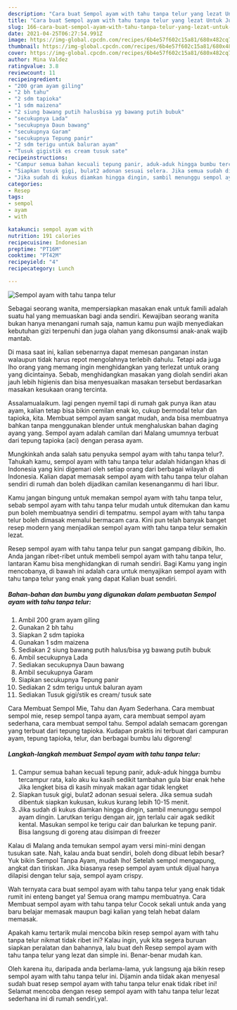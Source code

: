 ```yaml
---
description: "Cara buat Sempol ayam with tahu tanpa telur yang lezat Untuk Jualan"
title: "Cara buat Sempol ayam with tahu tanpa telur yang lezat Untuk Jualan"
slug: 166-cara-buat-sempol-ayam-with-tahu-tanpa-telur-yang-lezat-untuk-jualan
date: 2021-04-25T06:27:54.991Z
image: https://img-global.cpcdn.com/recipes/6b4e57f602c15a81/680x482cq70/sempol-ayam-with-tahu-tanpa-telur-foto-resep-utama.jpg
thumbnail: https://img-global.cpcdn.com/recipes/6b4e57f602c15a81/680x482cq70/sempol-ayam-with-tahu-tanpa-telur-foto-resep-utama.jpg
cover: https://img-global.cpcdn.com/recipes/6b4e57f602c15a81/680x482cq70/sempol-ayam-with-tahu-tanpa-telur-foto-resep-utama.jpg
author: Mina Valdez
ratingvalue: 3.8
reviewcount: 11
recipeingredient:
- "200 gram ayam giling"
- "2 bh tahu"
- "2 sdm tapioka"
- "1 sdm maizena"
- "2 siung bawang putih halusbisa yg bawang putih bubuk"
- "secukupnya Lada"
- "secukupnya Daun bawang"
- "secukupnya Garam"
- "secukupnya Tepung panir"
- "2 sdm terigu untuk baluran ayam"
- "Tusuk gigistik es cream tusuk sate"
recipeinstructions:
- "Campur semua bahan kecuali tepung panir, aduk-aduk hingga bumbu tercampur rata, kalo aku ku kasih sedikit tambahan gula biar enak hehe Jika lengket bisa di kasih minyak makan agar tidak lengket"
- "Siapkan tusuk gigi, bulat2 adonan sesuai selera. Jika semua sudah dibentuk siapkan kukusan, kukus kurang lebih 10-15 menit."
- "Jika sudah di kukus diamkan hingga dingin, sambil menunggu sempol ayam dingin. Larutkan terigu dengan air, jgn terlalu cair agak sedikit kental. Masukan sempol ke terigu cair dan balurkan ke tepung panir. Bisa langsung di goreng atau disimpan di freezer"
categories:
- Resep
tags:
- sempol
- ayam
- with

katakunci: sempol ayam with 
nutrition: 191 calories
recipecuisine: Indonesian
preptime: "PT16M"
cooktime: "PT42M"
recipeyield: "4"
recipecategory: Lunch

---
```



![Sempol ayam with tahu tanpa telur](https://img-global.cpcdn.com/recipes/6b4e57f602c15a81/680x482cq70/sempol-ayam-with-tahu-tanpa-telur-foto-resep-utama.jpg)

Sebagai seorang wanita, mempersiapkan masakan enak untuk famili adalah suatu hal yang memuaskan bagi anda sendiri. Kewajiban seorang  wanita bukan hanya menangani rumah saja, namun kamu pun wajib menyediakan kebutuhan gizi terpenuhi dan juga olahan yang dikonsumsi anak-anak wajib mantab.

Di masa  saat ini, kalian sebenarnya dapat memesan panganan instan walaupun tidak harus repot mengolahnya terlebih dahulu. Tetapi ada juga lho orang yang memang ingin menghidangkan yang terlezat untuk orang yang dicintainya. Sebab, menghidangkan masakan yang diolah sendiri akan jauh lebih higienis dan bisa menyesuaikan masakan tersebut berdasarkan masakan kesukaan orang tercinta. 

Assalamualaikum. lagi pengen nyemil tapi di rumah gak punya ikan atau ayam, kalian tetap bisa bikin cemilan enak ko, cukup bermodal telur dan tapioka, kita. Membuat sempol ayam sangat mudah, anda bisa membuatnya bahkan tanpa menggunakan blender untuk menghaluskan bahan daging ayang yang. Sempol ayam adalah camilan dari Malang umumnya terbuat dari tepung tapioka (aci) dengan perasa ayam.

Mungkinkah anda salah satu penyuka sempol ayam with tahu tanpa telur?. Tahukah kamu, sempol ayam with tahu tanpa telur adalah hidangan khas di Indonesia yang kini digemari oleh setiap orang dari berbagai wilayah di Indonesia. Kalian dapat memasak sempol ayam with tahu tanpa telur olahan sendiri di rumah dan boleh dijadikan camilan kesenanganmu di hari libur.

Kamu jangan bingung untuk memakan sempol ayam with tahu tanpa telur, sebab sempol ayam with tahu tanpa telur mudah untuk ditemukan dan kamu pun boleh membuatnya sendiri di tempatmu. sempol ayam with tahu tanpa telur boleh dimasak memalui bermacam cara. Kini pun telah banyak banget resep modern yang menjadikan sempol ayam with tahu tanpa telur semakin lezat.

Resep sempol ayam with tahu tanpa telur pun sangat gampang dibikin, lho. Anda jangan ribet-ribet untuk membeli sempol ayam with tahu tanpa telur, lantaran Kamu bisa menghidangkan di rumah sendiri. Bagi Kamu yang ingin mencobanya, di bawah ini adalah cara untuk menyajikan sempol ayam with tahu tanpa telur yang enak yang dapat Kalian buat sendiri.

<!--inarticleads1-->

##### Bahan-bahan dan bumbu yang digunakan dalam pembuatan Sempol ayam with tahu tanpa telur:

1. Ambil 200 gram ayam giling
1. Gunakan 2 bh tahu
1. Siapkan 2 sdm tapioka
1. Gunakan 1 sdm maizena
1. Sediakan 2 siung bawang putih halus/bisa yg bawang putih bubuk
1. Ambil secukupnya Lada
1. Sediakan secukupnya Daun bawang
1. Ambil secukupnya Garam
1. Siapkan secukupnya Tepung panir
1. Sediakan 2 sdm terigu untuk baluran ayam
1. Sediakan Tusuk gigi/stik es cream/ tusuk sate


Cara Membuat Sempol Mie, Tahu dan Ayam Sederhana. Cara membuat sempol mie, resep sempol tanpa ayam, cara membuat sempol ayam sederhana, cara membuat sempol tahu. Sempol adalah semacam gorengan yang terbuat dari tepung tapioka. Kudapan praktis ini terbuat dari campuran ayam, tepung tapioka, telur, dan berbagai bumbu lalu digoreng! 

<!--inarticleads2-->

##### Langkah-langkah membuat Sempol ayam with tahu tanpa telur:

1. Campur semua bahan kecuali tepung panir, aduk-aduk hingga bumbu tercampur rata, kalo aku ku kasih sedikit tambahan gula biar enak hehe Jika lengket bisa di kasih minyak makan agar tidak lengket
1. Siapkan tusuk gigi, bulat2 adonan sesuai selera. Jika semua sudah dibentuk siapkan kukusan, kukus kurang lebih 10-15 menit.
1. Jika sudah di kukus diamkan hingga dingin, sambil menunggu sempol ayam dingin. Larutkan terigu dengan air, jgn terlalu cair agak sedikit kental. Masukan sempol ke terigu cair dan balurkan ke tepung panir. Bisa langsung di goreng atau disimpan di freezer


Kalau di Malang anda temukan sempol ayam versi mini-mini dengan tusukan sate. Nah, kalau anda buat sendiri, boleh dong dibuat lebih besar? Yuk bikin Sempol Tanpa Ayam, mudah lho! Setelah sempol mengapung, angkat dan tiriskan. Jika biasanya resep sempol ayam untuk dijual hanya dilapisi dengan telur saja, sempol ayam crispy. 

Wah ternyata cara buat sempol ayam with tahu tanpa telur yang enak tidak rumit ini enteng banget ya! Semua orang mampu membuatnya. Cara Membuat sempol ayam with tahu tanpa telur Cocok sekali untuk anda yang baru belajar memasak maupun bagi kalian yang telah hebat dalam memasak.

Apakah kamu tertarik mulai mencoba bikin resep sempol ayam with tahu tanpa telur nikmat tidak ribet ini? Kalau ingin, yuk kita segera buruan siapkan peralatan dan bahannya, lalu buat deh Resep sempol ayam with tahu tanpa telur yang lezat dan simple ini. Benar-benar mudah kan. 

Oleh karena itu, daripada anda berlama-lama, yuk langsung aja bikin resep sempol ayam with tahu tanpa telur ini. Dijamin anda tiidak akan menyesal sudah buat resep sempol ayam with tahu tanpa telur enak tidak ribet ini! Selamat mencoba dengan resep sempol ayam with tahu tanpa telur lezat sederhana ini di rumah sendiri,ya!.

